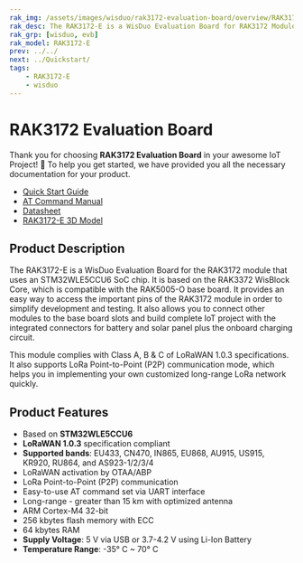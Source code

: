 ```yaml
---
rak_img: /assets/images/wisduo/rak3172-evaluation-board/overview/RAK3172E_Evaluation_home.png
rak_desc: The RAK3172-E is a WisDuo Evaluation Board for RAK3172 Module that is uses an STM32WLE5CC SoC chip.
rak_grp: [wisduo, evb]
rak_model: RAK3172-E
prev: ../../
next: ../Quickstart/
tags:
    - RAK3172-E
    - wisduo
---
```


# RAK3172 Evaluation Board
Thank you for choosing **RAK3172 Evaluation Board** in your awesome IoT Project! 🎉 To help you get started, we have provided you all the necessary documentation for your product.

* [Quick Start Guide](/Product-Categories/WisDuo/RAK3172-Evaluation-Board/Quickstart/)
* [AT Command Manual](/Product-Categories/WisDuo/RAK3172-Evaluation-Board/AT-Command-Manual/)
* [Datasheet](/Product-Categories/WisDuo/RAK3172-Evaluation-Board/Datasheet/)
* [RAK3172-E 3D Model](https://downloads.rakwireless.com/3D_File/WisDuo/3D_RAK3172E.stp)

## Product Description

The RAK3172-E is a WisDuo Evaluation Board for the RAK3172 module that uses an STM32WLE5CCU6 SoC chip. It is based on the RAK3372 WisBlock Core, which is compatible with the RAK5005-O base board. It provides an easy way to access the important pins of the RAK3172 module in order to simplify development and testing. It also allows you to connect other modules to the base board slots and build complete IoT project with the integrated connectors for battery and solar panel plus the onboard charging circuit.

This module complies with Class A, B & C of LoRaWAN 1.0.3 specifications. It also supports LoRa Point-to-Point (P2P) communication mode, which helps you in implementing your own customized long-range LoRa network quickly.

## Product Features

- Based on **STM32WLE5CCU6**
- **LoRaWAN 1.0.3** specification compliant
- **Supported bands**: EU433, CN470, IN865, EU868, AU915, US915, KR920, RU864, and AS923-1/2/3/4
- LoRaWAN activation by OTAA/ABP
- LoRa Point-to-Point (P2P) communication
- Easy-to-use AT command set via UART interface
- Long-range - greater than 15&nbsp;km with optimized antenna
- ARM Cortex-M4 32-bit
- 256&nbsp;kbytes flash memory with ECC
- 64&nbsp;kbytes RAM
- **Supply Voltage**: 5&nbsp;V via USB or 3.7-4.2&nbsp;V using Li-Ion Battery
- **Temperature Range**: -35°&nbsp;C ~ 70°&nbsp;C
